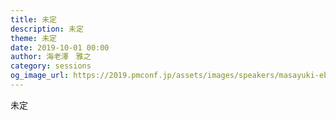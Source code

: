 ```yaml
---	
title: 未定
description: 未定
theme: 未定
date: 2019-10-01 00:00
author: 海老澤　雅之
category: sessions
og_image_url: https://2019.pmconf.jp/assets/images/speakers/masayuki-ebisawa.jpg
---	
```

未定
